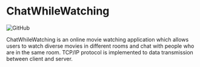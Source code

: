 # ChatWhileWatching
![GitHub](https://img.shields.io/github/license/JieDiscovery/ChatWhileWatching)

ChatWhileWatching is an online movie watching application which allows users to watch diverse movies in different rooms and chat with people who are in the same room. 
TCP/IP protocol is implemented to data transmission between client and server.




